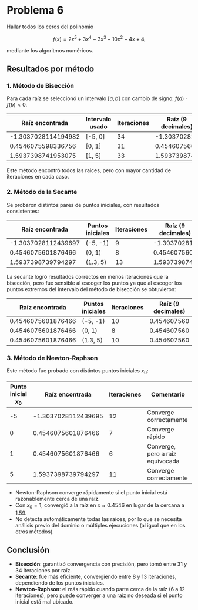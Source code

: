 # Problema 6

Hallar todos los ceros del polinomio

$$
f(x) = 2x^5 + 3x^4 - 3x^3 - 10x^2 - 4x + 4,
$$

mediante los algoritmos numéricos.

## Resultados por método

### 1. Método de Bisección

Para cada raíz se seleccionó un intervalo $[a, b]$ con cambio de signo: $f(a) \cdot f(b) < 0$.

| Raíz encontrada     | Intervalo usado | Iteraciones | Raíz (9 decimales) |
| ------------------- | --------------- | ----------- | ------------------ |
| -1.3037028114194982 | \[-5, 0]        | 34          | -1.303702811       |
| 0.4546075598336756  | \[0, 1]         | 31          | 0.454607560        |
| 1.5937398741953075  | \[1, 5]         | 33          | 1.593739874        |

Este método encontró todos las raices, pero con mayor cantidad de iteraciones en cada caso.

### 2. Método de la Secante

Se probaron distintos pares de puntos iniciales, con resultados consistentes:

| Raíz encontrada     | Puntos iniciales | Iteraciones | Raíz (9 decimales) |
| ------------------- | ---------------- | ----------- | ------------------ |
| -1.3037028112439697 | (-5, -1)         | 9           | -1.303702811       |
| 0.4546075601876466  | (0, 1)           | 8           | 0.454607560        |
| 1.5937398739794297  | (1.3, 5)         | 13          | 1.593739874        |

La secante logró resultados correctos en menos iteraciones que la bisección, pero fue sensible al escoger los puntos ya que al escoger los puntos extremos del intervalo del método de bisección se obtuvieron:

| Raíz encontrada     | Puntos iniciales | Iteraciones | Raíz (9 decimales) |
| ------------------- | ---------------- | ----------- | ------------------ |
| 0.4546075601876466  | (-5, -1)         | 10          | 0.454607560        |
| 0.4546075601876466  | (0, 1)           | 8           | 0.454607560        |
| 0.4546075601876466  | (1.3, 5)         | 10          | 0.454607560        |

### 3. Método de Newton-Raphson

Este método fue probado con distintos puntos iniciales $x_0$:

| Punto inicial $x_0$ | Raíz encontrada     | Iteraciones | Comentario                       |
| ------------------- | ------------------- | ----------- | -------------------------------- |
| -5                  | -1.3037028112439695 | 12          | Converge correctamente           |
| 0                   | 0.4546075601876466  | 7           | Converge rápido                  |
| 1                   | 0.4546075601876466  | 6           | Converge, pero a raíz equivocada |
| 5                   | 1.5937398739794297  | 11          | Converge correctamente           |

- Newton-Raphson converge rápidamente si el punto inicial está razonablemente cerca de una raíz.
- Con $x_0 = 1$, convergió a la raíz en $x \approx 0.4546$ en lugar de la cercana a 1.59.
- No detecta automáticamente todas las raíces, por lo que se necesita análisis previo del dominio o múltiples ejecuciones (al igual que en los otros métodos).

## Conclusión

- **Bisección**: garantizó convergencia con precisión, pero tomó entre 31 y 34 iteraciones por raíz.
- **Secante**: fue más eficiente, convergiendo entre 8 y 13 iteraciones, dependiendo de los puntos iniciales.
- **Newton-Raphson**: el más rápido cuando parte cerca de la raíz (6 a 12 iteraciones), pero puede converger a una raíz no deseada si el punto inicial está mal ubicado.
